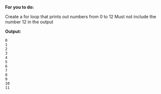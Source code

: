 **For you to do:**

Create a for loop that prints out numbers from 0 to 12
Must not include the number 12 in the output

**Output:**

```
0
1
2
3
4
5
6
7
8
9
10
11

```